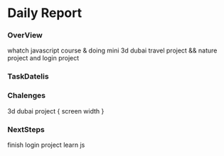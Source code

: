 # Daily Report

### OverView
whatch javascript course & doing mini 3d dubai travel project
&& nature project and login project

### TaskDatelis


### Chalenges 
3d dubai project {
    screen width
}

### NextSteps
finish login project
learn js